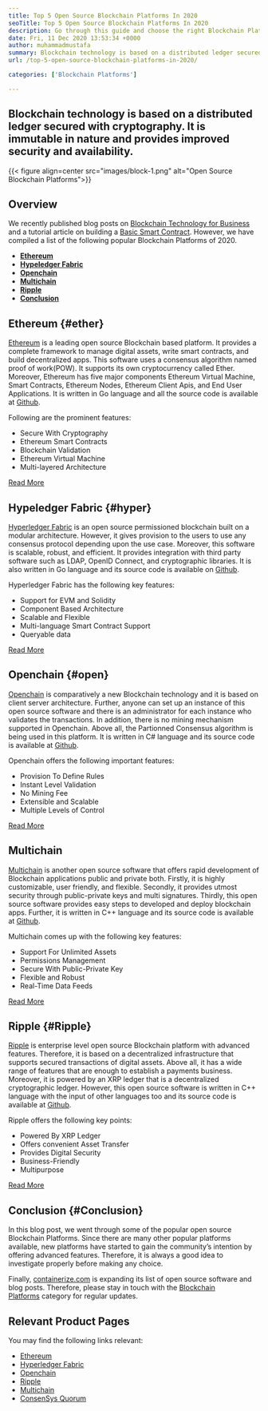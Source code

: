 ```yaml
---
title: Top 5 Open Source Blockchain Platforms In 2020
seoTitle: Top 5 Open Source Blockchain Platforms In 2020
description: Go through this guide and choose the right Blockchain Platform for Business. In this article, we have given a brief intro of top open source Blockchain Platforms
date: Fri, 11 Dec 2020 13:53:34 +0000
author: muhammadmustafa
summary: Blockchain technology is based on a distributed ledger secured with cryptography. It is immutable in nature and provides improved security and availability.
url: /top-5-open-source-blockchain-platforms-in-2020/

categories: ['Blockchain Platforms']

---
```

## Blockchain technology is based on a distributed ledger secured with cryptography. It is immutable in nature and provides improved security and availability.

{{< figure align=center src="images/block-1.png" alt="Open Source Blockchain Platforms">}}  

## Overview

We recently published blog posts on [Blockchain Technology for Business][1] and a tutorial article on building a [Basic Smart Contract][2]. However, we have compiled a list of the following popular Blockchain Platforms of 2020.

  * **[Ethereum][3]** 
  * **[Hypeledger Fabric][4]**
  * **[Openchain][5]**
  * **[Multichain][6]**
  * **[Ripple][7]** 
  * **[Conclusion][8]** 

## Ethereum {#ether}

[Ethereum][9] is a leading open source Blockchain based platform. It provides a complete framework to manage digital assets, write smart contracts, and build decentralized apps. This software uses a consensus algorithm named proof of work(POW). It supports its own cryptocurrency called Ether. Moreover, Ethereum has five major components Ethereum Virtual Machine, Smart Contracts, Ethereum Nodes, Ethereum Client Apis, and End User Applications. It is written in Go language and all the source code is available at [Github][10].

Following are the prominent features:

  * Secure With Cryptography
  * Ethereum Smart Contracts
  * Blockchain Validation
  * Ethereum Virtual Machine
  * Multi-layered Architecture

[Read More][11]

## Hypeledger Fabric {#hyper}

[Hyperledger Fabric][12] is an open source permissioned blockchain built on a modular architecture. However, it gives provision to the users to use any consensus protocol depending upon the use case. Moreover, this software is scalable, robust, and efficient. It provides integration with third party software such as LDAP, OpenID Connect, and cryptographic libraries. It is also written in Go language and its source code is available on [Github][13].

Hyperledger Fabric has the following key features:

  * Support for EVM and Solidity
  * Component Based Architecture 
  * Scalable and Flexible 
  * Multi-language Smart Contract Support
  * Queryable data

[Read More][14]

## Openchain {#open}

[Openchain][15] is comparatively a new Blockchain technology and it is based on client server architecture. Further, anyone can set up an instance of this open source software and there is an administrator for each instance who validates the transactions. In addition, there is no mining mechanism supported in Openchain. Above all, the Partionned Consensus algorithm is being used in this platform. It is written in C# language and its source code is available at [Github][16].

Openchain offers the following important features:

  * Provision To Define Rules
  * Instant Level Validation
  * No Mining Fee
  * Extensible and Scalable 
  * Multiple Levels of Control

[Read More][17]

## Multichain

[Multichain][18] is another open source software that offers rapid development of Blockchain applications public and private both. Firstly, it is highly customizable, user friendly, and flexible. Secondly, it provides utmost security through public-private keys and multi signatures. Thirdly, this open source software provides easy steps to developed and deploy blockchain apps. Further, it is written in C++ language and its source code is available at [Github][19].

Multichain comes up with the following key features:

  * Support For Unlimited Assets 
  * Permissions Management 
  * Secure With Public-Private Key 
  * Flexible and Robust 
  * Real-Time Data Feeds 

[Read More][18] 

## Ripple {#Ripple}

[Ripple][20] is enterprise level open source Blockchain platform with advanced features. Therefore, it is based on a decentralized infrastructure that supports secured transactions of digital assets. Above all, it has a wide range of features that are enough to establish a payments business. Moreover, it is powered by an XRP ledger that is a decentralized cryptographic ledger. However, this open source software is written in C++ language with the input of other languages too and its source code is available at [Github][21].

Ripple offers the following key points:

  * Powered By XRP Ledger
  * Offers convenient Asset Transfer 
  * Provides Digital Security 
  * Business-Friendly
  * Multipurpose 

[Read More][22]

## Conclusion {#Conclusion}

In this blog post, we went through some of the popular open source Blockchain Platforms. Since there are many other popular platforms available, new platforms have started to gain the community’s intention by offering advanced features. Therefore, it is always a good idea to investigate properly before making any choice.

Finally, [containerize.com][23] is expanding its list of open source software and blog posts. Therefore, please stay in touch with the [Blockchain Platforms][24] category for regular updates.

## Relevant Product Pages

You may find the following links relevant:

  * [Ethereum][9]
  * [Hyperledger Fabric][12]
  * [Openchain][15]
  * [Ripple][20]
  * [Multichain][25]
  * [ConsenSys Quorum][26]

 [1]: https://blog.containerize.com/2020/11/27/how-blockchain-technology-can-upgrade-your-business-strategy/
 [2]: https://blog.containerize.com/

 [3]: #ether
 [4]: #hyper
 [5]: #open
 [6]: #multi
 [7]: #Ripple
 [8]: #Conclusion
 [9]: https://products.containerize.com/blockchain-platforms/ethereum
 [10]: https://github.com/ethereum/go-ethereum
 [11]: https://ethereum.org/en/
 [12]: https://products.containerize.com/blockchain-platforms/hyperledger-fabric
 [13]: https://github.com/hyperledger/fabric
 [14]: https://www.hyperledger.org/use/fabric
 [15]: https://products.containerize.com/blockchain-platforms/openchain
 [16]: https://github.com/openchain/openchain
 [17]: https://www.openchain.org/
 [18]: https://www.multichain.com/
 [19]: https://github.com/MultiChain/multichain
 [20]: https://products.containerize.com/blockchain-platforms/ripple
 [21]: https://github.com/ripple/rippled
 [22]: https://ripple.com/
 [23]: https://www.containerize.com/
 [24]: https://products.containerize.com/blockchain-platforms/
 [25]: https://products.containerize.com/blockchain-platforms/multichain
 [26]: https://products.containerize.com/blockchain-platforms/consensys-quorum